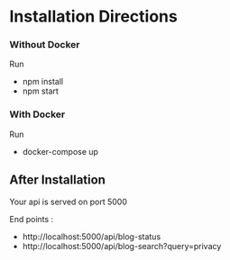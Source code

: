 # Installation Directions

### Without Docker

Run
- npm install
- npm start


### With Docker

Run 
- docker-compose up


## After Installation

Your api is served on port 5000

End points : 
- http://localhost:5000/api/blog-status
- http://localhost:5000/api/blog-search?query=privacy
